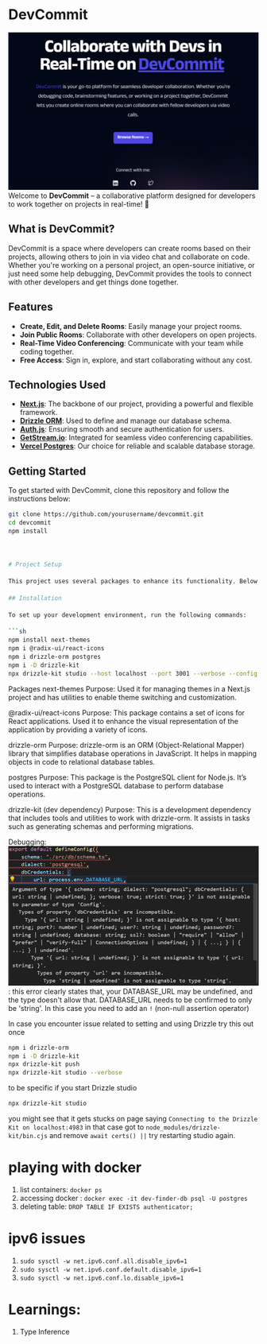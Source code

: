# DevCommit
![devCommit template](image-1.png)
Welcome to **DevCommit** – a collaborative platform designed for developers to work together on projects in real-time! 🚀

## What is DevCommit?

DevCommit is a space where developers can create rooms based on their projects, allowing others to join in via video chat and collaborate on code. Whether you're working on a personal project, an open-source initiative, or just need some help debugging, DevCommit provides the tools to connect with other developers and get things done together.

## Features

- **Create, Edit, and Delete Rooms**: Easily manage your project rooms.
- **Join Public Rooms**: Collaborate with other developers on open projects.
- **Real-Time Video Conferencing**: Communicate with your team while coding together.
- **Free Access**: Sign in, explore, and start collaborating without any cost.

## Technologies Used

- **[Next.js](https://nextjs.org/)**: The backbone of our project, providing a powerful and flexible framework.
- **[Drizzle ORM](https://github.com/drizzle-team/drizzle-orm)**: Used to define and manage our database schema.
- **[Auth.js](https://authjs.dev/)**: Ensuring smooth and secure authentication for users.
- **[GetStream.io](https://getstream.io/)**: Integrated for seamless video conferencing capabilities.
- **[Vercel Postgres](https://vercel.com/postgres)**: Our choice for reliable and scalable database storage.

## Getting Started

To get started with DevCommit, clone this repository and follow the instructions below:

```bash
git clone https://github.com/yourusername/devcommit.git
cd devcommit
npm install



# Project Setup

This project uses several packages to enhance its functionality. Below is a list of all the packages installed along with their purpose.

## Installation

To set up your development environment, run the following commands:

```sh
npm install next-themes
npm i @radix-ui/react-icons
npm i drizzle-orm postgres
npm i -D drizzle-kit
npx drizzle-kit studio --host localhost --port 3001 --verbose --config drizzle.config.ts
```

Packages
next-themes
Purpose: Used it for managing themes in a Next.js project and has utilities to enable theme switching and customization.

@radix-ui/react-icons
Purpose: This package contains a set of icons for React applications. Used it to enhance the visual representation of the application by providing a variety of icons.

drizzle-orm
Purpose: drizzle-orm is an ORM (Object-Relational Mapper) library that simplifies database operations in JavaScript. It helps in mapping objects in code to relational database tables.

postgres
Purpose: This package is the PostgreSQL client for Node.js. It’s used to interact with a PostgreSQL database to perform database operations.

drizzle-kit (dev dependency)
Purpose: This is a development dependency that includes tools and utilities to work with drizzle-orm. It assists in tasks such as generating schemas and performing migrations.


Debugging: 
![alt text](image.png) : this error clearly states that, your DATABASE_URL may be undefined, and the type doesn't allow that. DATABASE_URL needs to be confirmed to only be 'string'. In this case you need to add an `!` (non-null assertion operator)

In case you encounter issue related to setting and using Drizzle
try this out once 

```sh
npm i drizzle-orm
npm i -D drizzle-kit
npx drizzle-kit push
npx drizzle-kit studio --verbose
```
to be specific if you start Drizzle studio 
```sh
npx drizzle-kit studio
```
you might see that it gets stucks on page saying `Connecting to the Drizzle Kit on localhost:4983` in that case got to `node_modules/drizzle-kit/bin.cjs` and remove `await certs() ||` try restarting studio again.


# playing with docker
1. list containers: `docker ps`
2. accessing docker : `docker exec -it dev-finder-db psql -U postgres`
3. deleting table: `DROP TABLE IF EXISTS authenticator;`

# ipv6 issues
1. `sudo sysctl -w net.ipv6.conf.all.disable_ipv6=1`
2. `sudo sysctl -w net.ipv6.conf.default.disable_ipv6=1`
3. `sudo sysctl -w net.ipv6.conf.lo.disable_ipv6=1`

# Learnings:
1. Type Inference